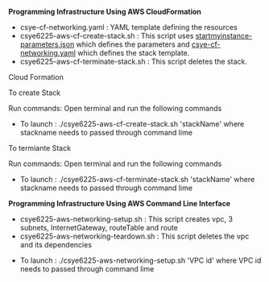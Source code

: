<p><b>Programming Infrastructure Using AWS CloudFormation</b></p>
<ul>
<li>csye-cf-networking.yaml : YAML template defining the resources</li>
<li>csye6225-aws-cf-create-stack.sh : This script uses <u>startmyinstance-parameters.json</u> which defines the parameters and <u>csye-cf-networking.yaml</u> which defines the stack template.</li>
<li>csye6225-aws-cf-terminate-stack.sh : This script deletes the stack.</li> 
</ul>
<p>Cloud Formation</p>
<p>To create Stack</p>
Run commands: Open terminal and run the following commands
<ul>
   <li>To launch : ./csye6225-aws-cf-create-stack.sh 'stackName' where stackname needs to passed through command lime </li>
</ul>

<p>To termiante Stack</p>
Run commands: Open terminal and run the following commands
<ul>
   <li>To launch : ./csye6225-aws-cf-terminate-stack.sh 'stackName' where stackname needs to passed through command lime </li>
</ul>
<p><b>Programming Infrastructure Using AWS Command Line Interface</b></p>
<ul>
<li>csye6225-aws-networking-setup.sh : This script creates vpc, 3 subnets, InternetGateway, routeTable and route</li>
<li>csye6225-aws-networking-teardown.sh : This script deletes the vpc and its dependencies</li> </ul>

<ul>
   <li>To launch : ./csye6225-aws-networking-setup.sh 'VPC id' where VPC id needs to passed through command lime </li>
</ul>





